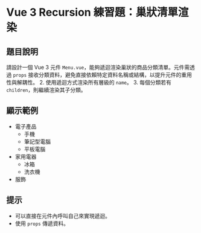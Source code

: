 # Vue 3 Recursion 練習題：巢狀清單渲染

## 題目說明

請設計一個 Vue 3 元件 `Menu.vue`，能夠遞迴渲染巢狀的商品分類清單。元件需透過 `props` 接收分類資料，避免直接依賴特定資料名稱或結構，以提升元件的重用性與解耦性。
2. 使用遞迴方式渲染所有層級的 `name`。
3. 每個分類若有 `children`，則繼續渲染其子分類。

## 顯示範例

- 電子產品
    - 手機
    - 筆記型電腦
    - 平板電腦
- 家用電器
    - 冰箱
    - 洗衣機
- 服飾

## 提示

- 可以直接在元件內呼叫自己來實現遞迴。
- 使用 `props` 傳遞資料。

